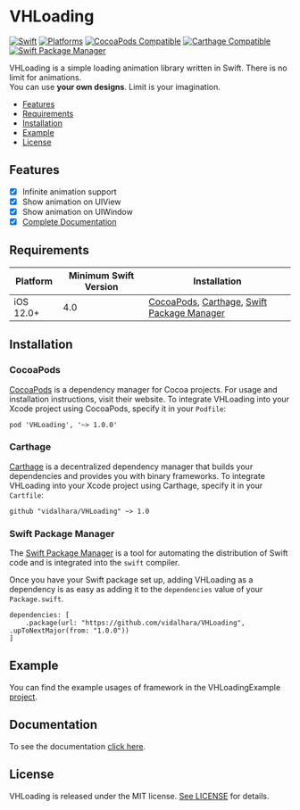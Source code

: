 # VHLoading

[![Swift](https://img.shields.io/badge/Swift-4.0_5.1_5.2_5.3_5.4_5.5-blue)](https://img.shields.io/badge/Swift-4.0_5.1_5.2_5.3_5.4_5.5-Orange)
[![Platforms](https://img.shields.io/badge/Platforms-iOS-blue)](https://img.shields.io/badge/Platforms-iOS-Blue)
[![CocoaPods Compatible](https://img.shields.io/cocoapods/v/VHLoading?color=pistachiogreen)](https://img.shields.io/cocoapods/v/VHLoading?color=pistachiogreen)
[![Carthage Compatible](https://img.shields.io/badge/Carthage-compatible-4BC51D.svg)](https://github.com/Carthage/Carthage)
[![Swift Package Manager](https://img.shields.io/badge/Swift_Package_Manager-compatible-pistachiogreen)](https://img.shields.io/badge/Swift_Package_Manager-compatible-pistachiogreen)


VHLoading is a simple loading animation library written in Swift. There is no limit for animations.
<br>You can use **your own designs**. Limit is your imagination.

- [Features](#features)
- [Requirements](#requirements)
- [Installation](#installation)
- [Example](#example)
- [License](#license)

## Features

- [x] Infinite animation support
- [x] Show animation on UIView
- [x] Show animation on UIWindow
- [x] [Complete Documentation](https://vidalhara.github.io/VHLoading/)

## Requirements

| Platform | Minimum Swift Version | Installation |
| --- | --- | --- |
| iOS 12.0+ | 4.0 | [CocoaPods](#cocoapods), [Carthage](#carthage), [Swift Package Manager](#swift-package-manager) |

## Installation

### CocoaPods

[CocoaPods](https://cocoapods.org) is a dependency manager for Cocoa projects. For usage and installation instructions, visit their website. To integrate VHLoading into your Xcode project using CocoaPods, specify it in your `Podfile`:

```
pod 'VHLoading', '~> 1.0.0'
```

### Carthage

[Carthage](https://github.com/Carthage/Carthage) is a decentralized dependency manager that builds your dependencies and provides you with binary frameworks. To integrate VHLoading into your Xcode project using Carthage, specify it in your `Cartfile`:

```
github "vidalhara/VHLoading" ~> 1.0
```

### Swift Package Manager

The [Swift Package Manager](https://swift.org/package-manager/) is a tool for automating the distribution of Swift code and is integrated into the `swift` compiler. 

Once you have your Swift package set up, adding VHLoading as a dependency is as easy as adding it to the `dependencies` value of your `Package.swift`.

```
dependencies: [
    .package(url: "https://github.com/vidalhara/VHLoading", .upToNextMajor(from: "1.0.0"))
]
```

## Example

You can find the example usages of framework in the VHLoadingExample [project](./VHLoadingExample/VHLoadingExample.xcodeproj).

## Documentation

To see the documentation [click here](./docs/index.html).

## License

VHLoading is released under the MIT license. [See LICENSE](https://github.com/vidalhara/VHLoading/blob/master/LICENSE) for details.
